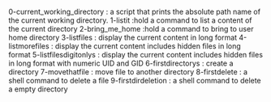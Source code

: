  0-current_working_directory : a script that prints the absolute path name of the current working directory.
1-listit :hold a command to list a content of the current directory
2-bring_me_home :hold a command to bring to user home directory
3-listfiles : display the current content in long format
4-listmorefiles : display the current content includes hidden files in long format
5-listfilesdigitonlys : display the current content includes hidden files in long format with numeric UID and GID
6-firstdirectorys : create a directory
7-movethatfile : move file to another directory
8-firstdelete : a shell command to delete a file
9-firstdirdeletion : a shell command to delete a empty directory
